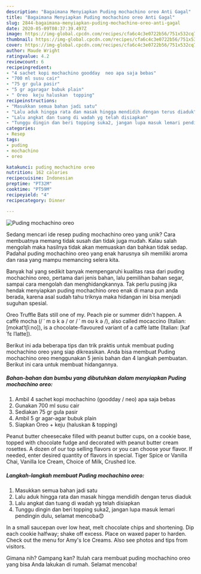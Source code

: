 ```yaml
---
description: "Bagaimana Menyiapkan Puding mochachino oreo Anti Gagal"
title: "Bagaimana Menyiapkan Puding mochachino oreo Anti Gagal"
slug: 2844-bagaimana-menyiapkan-puding-mochachino-oreo-anti-gagal
date: 2020-05-09T08:37:39.497Z
image: https://img-global.cpcdn.com/recipes/cfa6c4c3e0722b56/751x532cq70/puding-mochachino-oreo-foto-resep-utama.jpg
thumbnail: https://img-global.cpcdn.com/recipes/cfa6c4c3e0722b56/751x532cq70/puding-mochachino-oreo-foto-resep-utama.jpg
cover: https://img-global.cpcdn.com/recipes/cfa6c4c3e0722b56/751x532cq70/puding-mochachino-oreo-foto-resep-utama.jpg
author: Maude Wright
ratingvalue: 4.2
reviewcount: 6
recipeingredient:
- "4 sachet kopi mochachino goodday  neo apa saja bebas"
- "700 ml susu cair"
- "75 gr gula pasir"
- "5 gr agaragar bubuk plain"
- " Oreo  keju haluskan  topping"
recipeinstructions:
- "Masukkan semua bahan jadi satu"
- "Lalu aduk hingga rata dan masak hingga mendidih dengan terus diaduk"
- "Lalu angkat dan tuang di wadah yg telah disiapkan"
- "Tunggu dingin dan beri topping suka2, jangan lupa masuk lemari pendingin dulu, selamat mencoba😊"
categories:
- Resep
tags:
- puding
- mochachino
- oreo

katakunci: puding mochachino oreo 
nutrition: 162 calories
recipecuisine: Indonesian
preptime: "PT32M"
cooktime: "PT59M"
recipeyield: "4"
recipecategory: Dinner

---
```



![Puding mochachino oreo](https://img-global.cpcdn.com/recipes/cfa6c4c3e0722b56/751x532cq70/puding-mochachino-oreo-foto-resep-utama.jpg)

Sedang mencari ide resep puding mochachino oreo yang unik? Cara membuatnya memang tidak susah dan tidak juga mudah. Kalau salah mengolah maka hasilnya tidak akan memuaskan dan bahkan tidak sedap. Padahal puding mochachino oreo yang enak harusnya sih memiliki aroma dan rasa yang mampu memancing selera kita.

Banyak hal yang sedikit banyak mempengaruhi kualitas rasa dari puding mochachino oreo, pertama dari jenis bahan, lalu pemilihan bahan segar, sampai cara mengolah dan menghidangkannya. Tak perlu pusing jika hendak menyiapkan puding mochachino oreo enak di mana pun anda berada, karena asal sudah tahu triknya maka hidangan ini bisa menjadi suguhan spesial.

Oreo Truffle Bats still one of my. Peach pie or summer didn&#39;t happen. A caffè mocha (/ ˈ m ɒ k ə / or / ˈ m oʊ k ə /), also called mocaccino (Italian: [mokatˈtʃiːno]), is a chocolate-flavoured variant of a caffè latte (Italian: [kafˈfɛ lˈlatte]).


Berikut ini ada beberapa tips dan trik praktis untuk membuat puding mochachino oreo yang siap dikreasikan. Anda bisa membuat Puding mochachino oreo menggunakan 5 jenis bahan dan 4 langkah pembuatan. Berikut ini cara untuk membuat hidangannya.

<!--inarticleads1-->

##### Bahan-bahan dan bumbu yang dibutuhkan dalam menyiapkan Puding mochachino oreo:

1. Ambil 4 sachet kopi mochachino (goodday / neo) apa saja bebas
1. Gunakan 700 ml susu cair
1. Sediakan 75 gr gula pasir
1. Ambil 5 gr agar-agar bubuk plain
1. Siapkan  Oreo + keju (haluskan &amp; topping)


Peanut butter cheesecake filled with peanut butter cups, on a cookie base, topped with chocolate fudge and decorated with peanut butter cream rosettes. A dozen of our top selling flavors or you can choose your flavor. If needed, enter desired quantity of flavors in special. Tiger Spice or Vanilla Chai, Vanilla Ice Cream, Choice of Milk, Crushed Ice. 

<!--inarticleads2-->

##### Langkah-langkah membuat Puding mochachino oreo:

1. Masukkan semua bahan jadi satu
1. Lalu aduk hingga rata dan masak hingga mendidih dengan terus diaduk
1. Lalu angkat dan tuang di wadah yg telah disiapkan
1. Tunggu dingin dan beri topping suka2, jangan lupa masuk lemari pendingin dulu, selamat mencoba😊


In a small saucepan over low heat, melt chocolate chips and shortening. Dip each cookie halfway; shake off excess. Place on waxed paper to harden. Check out the menu for Amy&#39;s Ice Creams. Also see photos and tips from visitors. 

Gimana nih? Gampang kan? Itulah cara membuat puding mochachino oreo yang bisa Anda lakukan di rumah. Selamat mencoba!
